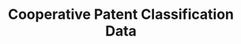 ---
layout: default
bigquery: https://console.cloud.google.com/bigquery?p=patents-public-data&d=cpc&page=dataset
citation: '“Cooperative Patent Classification” by the EPO and USPTO, for public use. '
contributors: EPO, USPTO
cost: None
description: Cooperative Patent Classification Data contains the scheme and definitions
  of the Cooperative Patent Classification system for classifying patent documents.
  The CPC is the result of a partnership between the EPO and the USPTO in their joint
  effort to develop a common, internationally compatible classification system for
  technical documents, in particular patent publications, which will be used by both
  offices in the patent granting process
documentation: https://www.cooperativepatentclassification.org/cpcSchemeAndDefinitions
last_edit: 04/09/2022, 03:43:47
location: https://www.cooperativepatentclassification.org/index
maintained_by: USPTO, EPO
schema_fields:
- dateRevised
- breakdownCode
- parents
- residualReferences
- sizeCache
- not_allocatable
- child_groups
- breakdown_code
- title_full
- titleFull
- limitingReferences
- title_part
- level
- definition
- titlePart
- additional_only
- symbol
- limiting_references
- residual_references
- status
- glossary
- informativeReferences
- notAllocatable
- date_revised
- childGroups
- application_references
- ipcConcordant
- applicationReferences
- synonyms
- children
- informative_references
- ipc_concordant
shortname: cooperative_patent_classification
tags:
- patents
- science
title: Cooperative Patent Classification Data
uuid: 984374a7-16e9-4b35-9445-458daceb01bf
---